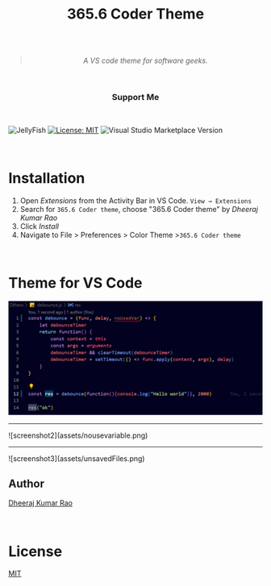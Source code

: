 <div align="center">

# 365.6 Coder Theme


<br>
<br>

> _A VS code theme for software geeks._

<br>

### Support Me

</div>

<br>

![JellyFish](https://img.shields.io/badge/365.6%20coder%20theme-theme-blue)
[![License: MIT](https://img.shields.io/badge/License-MIT-yellow.svg)](https://opensource.org/licenses/MIT)
![Visual Studio Marketplace Version](https://img.shields.io/visual-studio-marketplace/v/DheerajKumarRao.rrr--coder--theme?logo=RRR%20coder%20theme)



<br>
</div>

# Installation

1. Open _Extensions_ from the Activity Bar in VS Code. `View → Extensions`
2. Search for `365.6 Coder theme`, choose "365.6 Coder theme" by _Dheeraj Kumar Rao_
3. Click _Install_
4. Navigate to File > Preferences > Color Theme >`365.6 Coder theme`

<br>

# Theme for VS Code

![screenshot](assets/main.png)
<br>
<hr />
![screenshot2](assets/nousevariable.png)
<br>
<hr />
![screenshot3](assets/unsavedFiles.png)

## Author

[Dheeraj Kumar Rao](https://github.com/rao123dk)

<br>

# License

[MIT](LICENSE)
